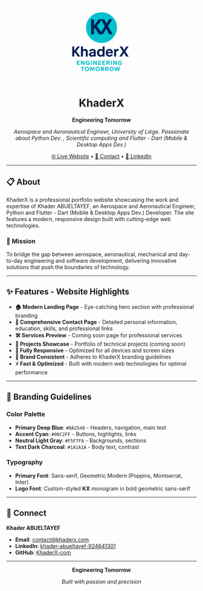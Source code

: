 <div align="center">
  <img src="public/images/logo/logo-2.png" alt="KhaderX Logo" width="200" height="200" />

  # KhaderX

  **Engineering Tomorrow**

  *Aerospace and Aeronautical Engineer, University of Liège. Passionate about Python Dev. , Scientific computing and Flutter - Dart (Mobile & Desktop Apps Dev.)*

  [🌐 Live Website](https://khaderx.com) • [📧 Contact](mailto:contact@khaderx.com) • [💼 LinkedIn](https://www.linkedin.com/in/khader-abueltayef-924641301/)
</div>

---

## 📋 About

KhaderX is a professional portfolio website showcasing the work and expertise of Khader ABUELTAYEF, an Aerospace and Aeronautical Engineer, Python and Flutter - Dart (Mobile & Desktop Apps Dev.) Developer. The site features a modern, responsive design built with cutting-edge web technologies.

### 🎯 Mission
To bridge the gap between aerospace, aeronautical, mechanical and day-to-day engineering and software development, delivering innovative solutions that push the boundaries of technology.

---

## ✨ Features - Website Highlights

- **🏠 Modern Landing Page** - Eye-catching hero section with professional branding
- **👤 Comprehensive Contact Page** - Detailed personal information, education, skills, and professional links
- **🛠️ Services Preview** - Coming soon page for professional services
- **📁 Projects Showcase** - Portfolio of technical projects (coming soon)
- **📱 Fully Responsive** - Optimized for all devices and screen sizes
- **🎨 Brand Consistent** - Adheres to KhaderX branding guidelines
- **⚡ Fast & Optimized** - Built with modern web technologies for optimal performance

---

## 🎨 Branding Guidelines

### Color Palette
- **Primary Deep Blue**: `#0A2540` - Headers, navigation, main text
- **Accent Cyan**: `#00C2FF` - Buttons, highlights, links
- **Neutral Light Gray**: `#F5F7FA` - Backgrounds, sections
- **Text Dark Charcoal**: `#1A1A1A` - Body text, contrast

### Typography
- **Primary Font**: Sans-serif, Geometric Modern (Poppins, Montserrat, Inter)
- **Logo Font**: Custom-styled **KX** monogram in bold geometric sans-serif

---

## 🤝 Connect

**Khader ABUELTAYEF**
- **Email**: contact@khaderx.com
- **LinkedIn**: [khader-abueltayef-924641301](https://www.linkedin.com/in/khader-abueltayef-924641301/)
- **GitHub**: [KhaderX-com](https://github.com/KhaderX-com)

---

<div align="center">
  <p><strong>Engineering Tomorrow</strong></p>
  <p><em>Built with passion and precision</em></p>
</div>
